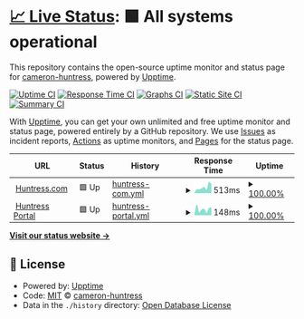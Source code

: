 # [📈 Live Status](https://demo.upptime.js.org): <!--live status--> **🟩 All systems operational**

This repository contains the open-source uptime monitor and status page for [cameron-huntress](https://demo.upptime.js.org), powered by [Upptime](https://github.com/upptime/upptime).

[![Uptime CI](https://github.com/cameron-huntress/upptime_testing/workflows/Uptime%20CI/badge.svg)](https://github.com/cameron-huntress/upptime_testing/actions?query=workflow%3A%22Uptime+CI%22)
[![Response Time CI](https://github.com/cameron-huntress/upptime_testing/workflows/Response%20Time%20CI/badge.svg)](https://github.com/cameron-huntress/upptime_testing/actions?query=workflow%3A%22Response+Time+CI%22)
[![Graphs CI](https://github.com/cameron-huntress/upptime_testing/workflows/Graphs%20CI/badge.svg)](https://github.com/cameron-huntress/upptime_testing/actions?query=workflow%3A%22Graphs+CI%22)
[![Static Site CI](https://github.com/cameron-huntress/upptime_testing/workflows/Static%20Site%20CI/badge.svg)](https://github.com/cameron-huntress/upptime_testing/actions?query=workflow%3A%22Static+Site+CI%22)
[![Summary CI](https://github.com/cameron-huntress/upptime_testing/workflows/Summary%20CI/badge.svg)](https://github.com/cameron-huntress/upptime_testing/actions?query=workflow%3A%22Summary+CI%22)

With [Upptime](https://upptime.js.org), you can get your own unlimited and free uptime monitor and status page, powered entirely by a GitHub repository. We use [Issues](https://github.com/cameron-huntress/upptime_testing/issues) as incident reports, [Actions](https://github.com/cameron-huntress/upptime_testing/actions) as uptime monitors, and [Pages](https://demo.upptime.js.org) for the status page.

<!--start: status pages-->
<!-- This summary is generated by Upptime (https://github.com/upptime/upptime) -->
<!-- Do not edit this manually, your changes will be overwritten -->
<!-- prettier-ignore -->
| URL | Status | History | Response Time | Uptime |
| --- | ------ | ------- | ------------- | ------ |
| <img alt="" src="https://icons.duckduckgo.com/ip3/huntress.com.ico" height="13"> [Huntress.com](https://huntress.com) | 🟩 Up | [huntress-com.yml](https://github.com/cameron-huntress/upptime_testing/commits/HEAD/history/huntress-com.yml) | <details><summary><img alt="Response time graph" src="./graphs/huntress-com/response-time-week.png" height="20"> 513ms</summary><br><a href="https://cameron-huntress.github.io/upptime_testing/history/huntress-com"><img alt="Response time 405" src="https://img.shields.io/endpoint?url=https%3A%2F%2Fraw.githubusercontent.com%2Fcameron-huntress%2Fupptime_testing%2FHEAD%2Fapi%2Fhuntress-com%2Fresponse-time.json"></a><br><a href="https://cameron-huntress.github.io/upptime_testing/history/huntress-com"><img alt="24-hour response time 270" src="https://img.shields.io/endpoint?url=https%3A%2F%2Fraw.githubusercontent.com%2Fcameron-huntress%2Fupptime_testing%2FHEAD%2Fapi%2Fhuntress-com%2Fresponse-time-day.json"></a><br><a href="https://cameron-huntress.github.io/upptime_testing/history/huntress-com"><img alt="7-day response time 513" src="https://img.shields.io/endpoint?url=https%3A%2F%2Fraw.githubusercontent.com%2Fcameron-huntress%2Fupptime_testing%2FHEAD%2Fapi%2Fhuntress-com%2Fresponse-time-week.json"></a><br><a href="https://cameron-huntress.github.io/upptime_testing/history/huntress-com"><img alt="30-day response time 420" src="https://img.shields.io/endpoint?url=https%3A%2F%2Fraw.githubusercontent.com%2Fcameron-huntress%2Fupptime_testing%2FHEAD%2Fapi%2Fhuntress-com%2Fresponse-time-month.json"></a><br><a href="https://cameron-huntress.github.io/upptime_testing/history/huntress-com"><img alt="1-year response time 405" src="https://img.shields.io/endpoint?url=https%3A%2F%2Fraw.githubusercontent.com%2Fcameron-huntress%2Fupptime_testing%2FHEAD%2Fapi%2Fhuntress-com%2Fresponse-time-year.json"></a></details> | <details><summary><a href="https://cameron-huntress.github.io/upptime_testing/history/huntress-com">100.00%</a></summary><a href="https://cameron-huntress.github.io/upptime_testing/history/huntress-com"><img alt="All-time uptime 99.99%" src="https://img.shields.io/endpoint?url=https%3A%2F%2Fraw.githubusercontent.com%2Fcameron-huntress%2Fupptime_testing%2FHEAD%2Fapi%2Fhuntress-com%2Fuptime.json"></a><br><a href="https://cameron-huntress.github.io/upptime_testing/history/huntress-com"><img alt="24-hour uptime 100.00%" src="https://img.shields.io/endpoint?url=https%3A%2F%2Fraw.githubusercontent.com%2Fcameron-huntress%2Fupptime_testing%2FHEAD%2Fapi%2Fhuntress-com%2Fuptime-day.json"></a><br><a href="https://cameron-huntress.github.io/upptime_testing/history/huntress-com"><img alt="7-day uptime 100.00%" src="https://img.shields.io/endpoint?url=https%3A%2F%2Fraw.githubusercontent.com%2Fcameron-huntress%2Fupptime_testing%2FHEAD%2Fapi%2Fhuntress-com%2Fuptime-week.json"></a><br><a href="https://cameron-huntress.github.io/upptime_testing/history/huntress-com"><img alt="30-day uptime 100.00%" src="https://img.shields.io/endpoint?url=https%3A%2F%2Fraw.githubusercontent.com%2Fcameron-huntress%2Fupptime_testing%2FHEAD%2Fapi%2Fhuntress-com%2Fuptime-month.json"></a><br><a href="https://cameron-huntress.github.io/upptime_testing/history/huntress-com"><img alt="1-year uptime 99.99%" src="https://img.shields.io/endpoint?url=https%3A%2F%2Fraw.githubusercontent.com%2Fcameron-huntress%2Fupptime_testing%2FHEAD%2Fapi%2Fhuntress-com%2Fuptime-year.json"></a></details>
| <img alt="" src="https://icons.duckduckgo.com/ip3/huntress.io.ico" height="13"> [Huntress Portal](https://huntress.io) | 🟩 Up | [huntress-portal.yml](https://github.com/cameron-huntress/upptime_testing/commits/HEAD/history/huntress-portal.yml) | <details><summary><img alt="Response time graph" src="./graphs/huntress-portal/response-time-week.png" height="20"> 148ms</summary><br><a href="https://cameron-huntress.github.io/upptime_testing/history/huntress-portal"><img alt="Response time 200" src="https://img.shields.io/endpoint?url=https%3A%2F%2Fraw.githubusercontent.com%2Fcameron-huntress%2Fupptime_testing%2FHEAD%2Fapi%2Fhuntress-portal%2Fresponse-time.json"></a><br><a href="https://cameron-huntress.github.io/upptime_testing/history/huntress-portal"><img alt="24-hour response time 68" src="https://img.shields.io/endpoint?url=https%3A%2F%2Fraw.githubusercontent.com%2Fcameron-huntress%2Fupptime_testing%2FHEAD%2Fapi%2Fhuntress-portal%2Fresponse-time-day.json"></a><br><a href="https://cameron-huntress.github.io/upptime_testing/history/huntress-portal"><img alt="7-day response time 148" src="https://img.shields.io/endpoint?url=https%3A%2F%2Fraw.githubusercontent.com%2Fcameron-huntress%2Fupptime_testing%2FHEAD%2Fapi%2Fhuntress-portal%2Fresponse-time-week.json"></a><br><a href="https://cameron-huntress.github.io/upptime_testing/history/huntress-portal"><img alt="30-day response time 194" src="https://img.shields.io/endpoint?url=https%3A%2F%2Fraw.githubusercontent.com%2Fcameron-huntress%2Fupptime_testing%2FHEAD%2Fapi%2Fhuntress-portal%2Fresponse-time-month.json"></a><br><a href="https://cameron-huntress.github.io/upptime_testing/history/huntress-portal"><img alt="1-year response time 200" src="https://img.shields.io/endpoint?url=https%3A%2F%2Fraw.githubusercontent.com%2Fcameron-huntress%2Fupptime_testing%2FHEAD%2Fapi%2Fhuntress-portal%2Fresponse-time-year.json"></a></details> | <details><summary><a href="https://cameron-huntress.github.io/upptime_testing/history/huntress-portal">100.00%</a></summary><a href="https://cameron-huntress.github.io/upptime_testing/history/huntress-portal"><img alt="All-time uptime 100.00%" src="https://img.shields.io/endpoint?url=https%3A%2F%2Fraw.githubusercontent.com%2Fcameron-huntress%2Fupptime_testing%2FHEAD%2Fapi%2Fhuntress-portal%2Fuptime.json"></a><br><a href="https://cameron-huntress.github.io/upptime_testing/history/huntress-portal"><img alt="24-hour uptime 100.00%" src="https://img.shields.io/endpoint?url=https%3A%2F%2Fraw.githubusercontent.com%2Fcameron-huntress%2Fupptime_testing%2FHEAD%2Fapi%2Fhuntress-portal%2Fuptime-day.json"></a><br><a href="https://cameron-huntress.github.io/upptime_testing/history/huntress-portal"><img alt="7-day uptime 100.00%" src="https://img.shields.io/endpoint?url=https%3A%2F%2Fraw.githubusercontent.com%2Fcameron-huntress%2Fupptime_testing%2FHEAD%2Fapi%2Fhuntress-portal%2Fuptime-week.json"></a><br><a href="https://cameron-huntress.github.io/upptime_testing/history/huntress-portal"><img alt="30-day uptime 100.00%" src="https://img.shields.io/endpoint?url=https%3A%2F%2Fraw.githubusercontent.com%2Fcameron-huntress%2Fupptime_testing%2FHEAD%2Fapi%2Fhuntress-portal%2Fuptime-month.json"></a><br><a href="https://cameron-huntress.github.io/upptime_testing/history/huntress-portal"><img alt="1-year uptime 100.00%" src="https://img.shields.io/endpoint?url=https%3A%2F%2Fraw.githubusercontent.com%2Fcameron-huntress%2Fupptime_testing%2FHEAD%2Fapi%2Fhuntress-portal%2Fuptime-year.json"></a></details>

<!--end: status pages-->

[**Visit our status website →**](https://demo.upptime.js.org)

## 📄 License

- Powered by: [Upptime](https://github.com/upptime/upptime)
- Code: [MIT](./LICENSE) © [cameron-huntress](https://demo.upptime.js.org)
- Data in the `./history` directory: [Open Database License](https://opendatacommons.org/licenses/odbl/1-0/)
